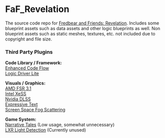 # FaF_Revelation
The source code repo for [Fredbear and Friends: Revelation](https://gamejolt.com/games/faf-rev/754442). 
Includes some blueprint assets such as data assets and other logic blueprints as well.
Non blueprint assets such as static meshes, textures, etc. not included due to copyright and file size.

### Third Party Plugins
**Code Library / Framework:**\
[Enhanced Code Flow](https://www.fab.com/listings/c7a13871-0671-45d5-971c-2f5b3d53d3c0)\
[Logic Driver Lite](https://www.fab.com/listings/e7500c39-5b12-4b88-aac2-12b14c0b1387)

**Visuals / Graphics:**\
[AMD FSR 3.1](https://gpuopen.com/learn/ue-fsr3/)\
[Intel XeSS](https://www.intel.com/content/www/us/en/developer/articles/technical/xess-plugin-for-unreal-engine.html)\
[Nvidia DLSS](https://developer.nvidia.com/rtx/dlss)\
[Expressive Text](https://www.fab.com/listings/893ddbd5-b877-4c13-82ff-be3b05e7a131)\
[Screen Space Fog Scattering](https://www.fab.com/listings/a670ac7b-392f-4ce0-ab5f-87a441d5ebb7)

**Game System:**\
[Narrative Tales](https://www.fab.com/listings/e3f81dd7-e00b-4c32-ba52-a366145b2ae6) (Low usage, somewhat unnecessary)\
[LXR Light Detection](https://www.fab.com/listings/5ac2e509-9918-4eeb-90f8-f257e5cd230f) (Currently unused)
